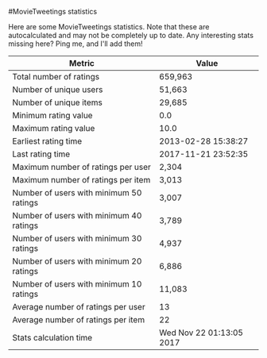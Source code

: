 #MovieTweetings statistics

Here are some MovieTweetings statistics. Note that these are autocalculated and may not be completely up to date. Any interesting stats missing here? Ping me, and I'll add them!

Metric | Value
--- | ---
Total number of ratings                 | 659,963
Number of unique users                  | 51,663
Number of unique items                  | 29,685
Minimum rating value                    | 0.0
Maximum rating value                    | 10.0
Earliest rating time                    | 2013-02-28 15:38:27
Last rating time                        | 2017-11-21 23:52:35
Maximum number of ratings per user      | 2,304
Maximum number of ratings per item      | 3,013
Number of users with minimum 50 ratings | 3,007
Number of users with minimum 40 ratings | 3,789
Number of users with minimum 30 ratings | 4,937
Number of users with minimum 20 ratings | 6,886
Number of users with minimum 10 ratings | 11,083
Average number of ratings per user      | 13
Average number of ratings per item      | 22
Stats calculation time                  | Wed Nov 22 01:13:05 2017

